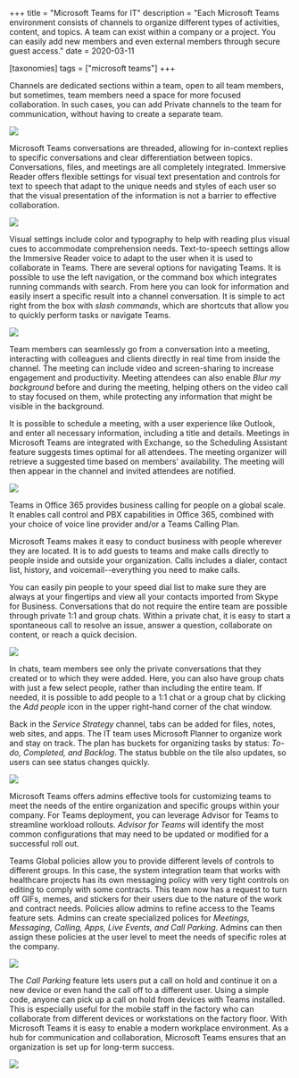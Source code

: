 +++
title = "Microsoft Teams for IT"
description = "Each Microsoft Teams environment consists of channels to organize different types of activities, content, and topics. A team can exist within a company or a project. You can easily add new members and even external members through secure guest access."
date = 2020-03-11

[taxonomies]
tags = ["microsoft teams"]
+++

Channels are dedicated sections within a team, open to all team members,
but sometimes, team members need a space for more focused collaboration.
In such cases, you can add Private channels to the team for
communication, without having to create a separate team.

![](https://o365hq.com/images/703.png)

Microsoft Teams conversations are threaded, allowing for in-context
replies to specific conversations and clear differentiation between
topics. Conversations, files, and meetings are all completely
integrated. Immersive Reader offers flexible settings for visual text
presentation and controls for text to speech that adapt to the unique
needs and styles of each user so that the visual presentation of the
information is not a barrier to effective collaboration.

![](https://o365hq.com/images/705.png)

Visual settings include color and typography to help with reading plus
visual cues to accommodate comprehension needs. Text-to-speech settings
allow the Immersive Reader voice to adapt to the user when it is used to
collaborate in Teams. There are several options for navigating Teams. It
is possible to use the left navigation, or the command box which
integrates running commands with search. From here you can look for
information and easily insert a specific result into a channel
conversation. It is simple to act right from the box with *slash
commands*, which are shortcuts that allow you to quickly perform tasks
or navigate Teams.

![](https://o365hq.com/images/704.png)

Team members can seamlessly go from a conversation into a meeting,
interacting with colleagues and clients directly in real time from
inside the channel. The meeting can include video and screen-sharing to
increase engagement and productivity. Meeting attendees can also enable
*Blur my background* before and during the meeting, helping others on
the video call to stay focused on them, while protecting any information
that might be visible in the background.

It is possible to schedule a meeting, with a user experience like
Outlook, and enter all necessary information, including a title and
details. Meetings in Microsoft Teams are integrated with Exchange, so
the Scheduling Assistant feature suggests times optimal for all
attendees. The meeting organizer will retrieve a suggested time based on
members' availability. The meeting will then appear in the channel and
invited attendees are notified.

![](https://o365hq.com/images/706.png)

Teams in Office 365 provides business calling for people on a global
scale. It enables call control and PBX capabilities in Office
365, combined with your choice of voice line provider and/or a Teams
Calling Plan.

Microsoft Teams makes it easy to conduct business with people wherever
they are located. It is to add guests to teams and make calls directly
to people inside and outside your organization. Calls includes a dialer,
contact list, history, and voicemail--everything you need to make calls.

You can easily pin people to your speed dial list to make sure they are
always at your fingertips and view all your contacts imported from Skype
for Business. Conversations that do not require the entire team are
possible through private 1:1 and group chats. Within a private chat, it
is easy to start a spontaneous call to resolve an issue, answer a
question, collaborate on content, or reach a quick decision.

![](https://o365hq.com/images/707.png)

In chats, team members see only the private conversations that they
created or to which they were added. Here, you can also have group chats
with just a few select people, rather than including the entire team. If
needed, it is possible to add people to a 1:1 chat or a group chat by
clicking the *Add people* icon in the upper right-hand corner of the
chat window.

Back in the *Service Strategy* channel, tabs can be added for files,
notes, web sites, and apps. The IT team uses Microsoft Planner to
organize work and stay on track. The plan has buckets for organizing
tasks by status: *To-do, Completed, and Backlog*. The status bubble on
the tile also updates, so users can see status changes quickly.

![](https://o365hq.com/images/708.png)

Microsoft Teams offers admins effective tools for customizing teams to
meet the needs of the entire organization and specific groups within
your company. For Teams deployment, you can leverage Advisor for Teams
to streamline workload rollouts. *Advisor for Teams* will identify the
most common configurations that may need to be updated or modified for a
successful roll out.

Teams Global policies allow you to provide different levels of controls
to different groups. In this case, the system integration team that
works with healthcare projects has its own messaging policy with very
tight controls on editing to comply with some contracts. This team now
has a request to turn off GIFs, memes, and stickers for their
users due to the nature of the work and contract needs. Policies allow
admins to refine access to the Teams feature sets. Admins can create
specialized polices for *Meetings, Messaging, Calling, Apps, Live
Events, and Call Parking*. Admins can then assign these policies at the
user level to meet the needs of specific roles at the company.

![](https://o365hq.com/images/709.png)

The *Call Parking* feature lets users put a call on hold and continue it
on a new device or even hand the call off to a different user. Using a
simple code, anyone can pick up a call on hold from devices with Teams
installed. This is especially useful for the mobile staff in the factory
who can collaborate from different devices or workstations on the
factory floor. With Microsoft Teams it is easy to enable a modern
workplace environment. As a hub for communication and collaboration,
Microsoft Teams ensures that an organization is set up for long-term
success.

![](https://o365hq.com/images/710.png)

